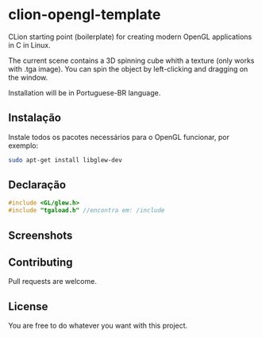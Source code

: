 # clion-opengl-template

CLion starting point (boilerplate) for creating modern OpenGL applications in C in Linux.

The current scene contains a 3D spinning cube whith a texture (only works with .tga image). You can spin the object by left-clicking and dragging on the window.

Installation will be in Portuguese-BR language.

## Instalação

Instale todos os pacotes necessários para o OpenGL funcionar, por exemplo:

```bash
sudo apt-get install libglew-dev
```

## Declaração 

```c
#include <GL/glew.h>
#include "tgaload.h" //encontra em: /include

```
## Screenshots



## Contributing
Pull requests are welcome.


## License
You are free to do whatever you want with this project.

